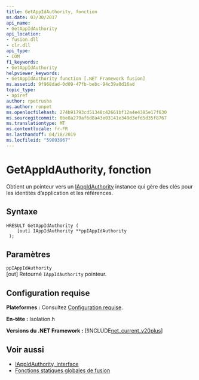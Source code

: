 ```yaml
---
title: GetAppIdAuthority, fonction
ms.date: 03/30/2017
api_name:
- GetAppIdAuthority
api_location:
- fusion.dll
- clr.dll
api_type:
- COM
f1_keywords:
- GetAppIdAuthority
helpviewer_keywords:
- GetAppIdAuthority function [.NET Framework fusion]
ms.assetid: 9f968dad-0d09-47fb-bebc-94c39a0d16ad
topic_type:
- apiref
author: rpetrusha
ms.author: ronpet
ms.openlocfilehash: 274b91793cd51348c42661bf12a4e4385e17f630
ms.sourcegitcommit: 0be8a279af6d8a43e03141e349d3efd5d35f8767
ms.translationtype: MT
ms.contentlocale: fr-FR
ms.lasthandoff: 04/18/2019
ms.locfileid: "59093967"
---
```

# <a name="getappidauthority-function"></a>GetAppIdAuthority, fonction
Obtient un pointeur vers un [IAppIdAuthority](../../../../docs/framework/unmanaged-api/fusion/iappidauthority-interface.md) instance qui gère des clés pour les identités d’application et les références.  
  
## <a name="syntax"></a>Syntaxe  
  
```  
HRESULT GetAppIdAuthority (  
    [out] IAppIdAuthority **ppIAppIdAuthority  
 );  
```  
  
## <a name="parameters"></a>Paramètres  
 `ppIAppIdAuthority`  
 [out] Retourné `IAppIdAuthority` pointeur.  
  
## <a name="requirements"></a>Configuration requise  
 **Plateformes :** Consultez [Configuration requise](../../../../docs/framework/get-started/system-requirements.md).  
  
 **En-tête :** Isolation.h  
  
 **Versions du .NET Framework :** [!INCLUDE[net_current_v20plus](../../../../includes/net-current-v20plus-md.md)]  
  
## <a name="see-also"></a>Voir aussi

- [IAppIdAuthority, interface](../../../../docs/framework/unmanaged-api/fusion/iappidauthority-interface.md)
- [Fonctions statiques globales de fusion](../../../../docs/framework/unmanaged-api/fusion/fusion-global-static-functions.md)
